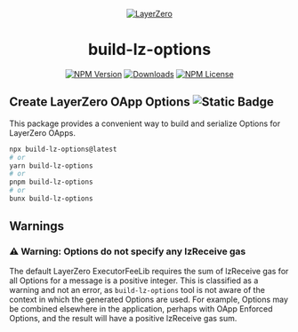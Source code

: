 <p align="center">
  <a href="https://layerzero.network">
    <img alt="LayerZero" style="max-width: 500px" src="https://d3a2dpnnrypp5h.cloudfront.net/bridge-app/lz.png"/>
  </a>
</p>

<h1 align="center">build-lz-options</h1>

<!-- The badges section -->
<p align="center">
  <!-- Shields.io NPM published package version -->
  <a href="https://www.npmjs.com/package/build-lz-options"><img alt="NPM Version" src="https://img.shields.io/npm/v/build-lz-options"/></a>
  <!-- Shields.io NPM downloads -->
  <a href="https://www.npmjs.com/package/build-lz-options"><img alt="Downloads" src="https://img.shields.io/npm/dm/build-lz-options"/></a>
  <!-- Shields.io license badge -->
  <a href="https://www.npmjs.com/package/build-lz-options"><img alt="NPM License" src="https://img.shields.io/npm/l/build-lz-options"/></a>
</p>

## Create LayerZero OApp Options <img alt="Static Badge" src="https://img.shields.io/badge/status-work_in_progress-yellow">

This package provides a convenient way to build and serialize Options for LayerZero OApps.

```bash
npx build-lz-options@latest
# or
yarn build-lz-options
# or
pnpm build-lz-options
# or
bunx build-lz-options
```

## Warnings

### :warning: Warning: Options do not specify any lzReceive gas

The default LayerZero ExecutorFeeLib requires the sum of lzReceive gas for all Options for a message is a positive
integer. This is classified as a warning and not an error, as `build-lz-options` tool is not aware of the context in
which the generated Options are used. For example, Options may be combined elsewhere in the application, perhaps with
OApp Enforced Options, and the result will have a positive lzReceive gas sum.
